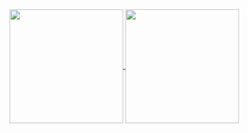 <a href="https://github.com/faletto">
<img height=200 align=center src="https://github-readme-stats.vercel.app/api?username=faletto&count_private=true&show_icons=true&theme=shades-of-purple&rank_icon=percentile"/>
</a>
<a href="https://github.com/faletto">
<img height=200 align=center src="https://github-readme-stats.vercel.app/api/top-langs/?username=faletto&layout=donut&theme=shades-of-purple&hide_repository=ThunderView"/>
</a>


<!--
**faletto/faletto** is a ✨ _special_ ✨ repository because its `README.md` (this file) appears on your GitHub profile.

Here are some ideas to get you started:

- 🔭 I’m currently working on ...
- 🌱 I’m currently learning ...
- 👯 I’m looking to collaborate on ...
- 🤔 I’m looking for help with ...
- 💬 Ask me about ...
- 📫 How to reach me: ...
- 😄 Pronouns: ...
- ⚡ Fun fact: ...
-->
